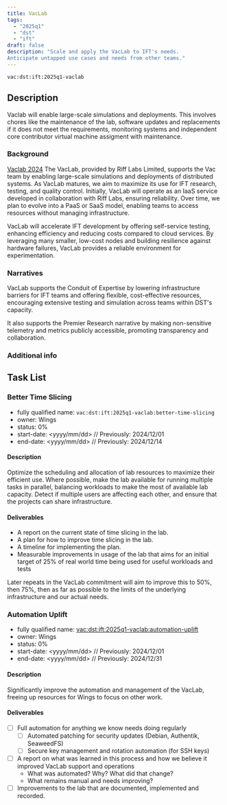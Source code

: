 ```yaml
---
title: VacLab
tags:
  - "2025q1"
  - "dst"
  - "ift"
draft: false
description: "Scale and apply the VacLab to IFT's needs.
Anticipate untapped use cases and needs from other teams."
---
```


`vac:dst:ift:2025q1-vaclab`

## Description
Vaclab will enable large-scale simulations and deployments.
This involves chores like the maintenance of the lab,
software updates and replacements if it does not meet the requirements,
monitoring systems and independent core contributor virtual machine
assigment with maintenance.

### Background
[Vaclab 2024](2024q4-vaclab.md)
The VacLab, provided by Riff Labs Limited,
supports the Vac team
by enabling large-scale simulations
and deployments of distributed systems.
As VacLab matures,
we aim to maximize its use for IFT research,
testing, and quality control.
Initially, VacLab will operate
as an IaaS service
developed in collaboration with Riff Labs,
ensuring reliability. 
Over time, we plan to evolve 
into a PaaS or SaaS model,
enabling teams to access resources
without managing infrastructure.

VacLab will accelerate IFT development
by offering self-service testing,
enhancing efficiency and reducing costs
compared to cloud services.
By leveraging many smaller,
low-cost nodes and building resilience
against hardware failures,
VacLab provides a reliable environment for experimentation.


### Narratives

VacLab supports the Conduit of Expertise by
lowering infrastructure barriers
for IFT teams and offering flexible,
cost-effective resources,
encouraging extensive testing
and simulation across teams
within DST's capacity.

It also supports the Premier Research narrative
by making non-sensitive telemetry
and metrics publicly accessible,
promoting transparency and collaboration.

### Additional info

## Task List
 
### Better Time Slicing

* fully qualified name: `vac:dst:ift:2025q1-vaclab:better-time-slicing`
* owner: Wings
* status: 0%
* start-date: <yyyy/mm/dd> // Previously: 2024/12/01
* end-date: <yyyy/mm/dd> // Previously: 2024/12/14

#### Description
Optimize the scheduling and allocation of lab resources
to maximize their efficient use. 
Where possible, make the lab available for running
multiple tasks in parallel, 
balancing workloads to make the most of available lab capacity.
Detect if multiple users are affecting each other, 
and ensure that the projects can share infrastructure.

#### Deliverables
* A report on the current state of time slicing in the lab.
* A plan for how to improve time slicing in the lab.
* A timeline for implementing the plan.
* Measurable improvements in usage of the lab
  that aims for an initial target of 25% of real world time
  being used for useful workloads and tests

Later repeats in the VacLab commitment will aim to improve this to 50%,
then 75%, then as far as possible
to the limits of the underlying infrastructure and our actual needs.

### Automation Uplift
<!-- technically sort of external
and will be done outside of normal DST cadence
but will be managed so as not to disrupt other works
-->

* fully qualified name: <vac:dst:ift:2025q1-vaclab:automation-uplift>
* owner: Wings
* status: 0%
* start-date: <yyyy/mm/dd> // Previously: 2024/12/01
* end-date: <yyyy/mm/dd> // Previously: 2024/12/31

#### Description
Significantly improve the automation and management of the VacLab,
freeing up resources for Wings to focus on other work.

#### Deliverables
- [ ] Full automation for anything we know needs doing regularly
  - [ ] Automated patching for security updates (Debian, Authentik, SeaweedFS)
  - [ ] Secure key management and rotation automation (for SSH keys)
- [ ] A report on what was learned in this process
      and how we believe it improved VacLab support and operations
  - What was automated? Why? What did that change?
  - What remains manual and needs improving?
- [ ] Improvements to the lab that are documented, implemented and recorded.
